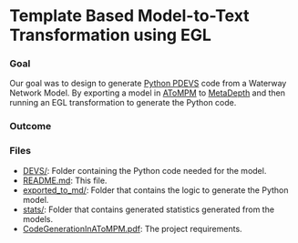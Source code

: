 # Template Based Model-to-Text Transformation using EGL

### Goal
Our goal was to design to generate [Python PDEVS](https://msdl.uantwerpen.be/documentation/PythonPDEVS/) code from a Waterway Network Model. By exporting a model in [AToMPM](https://atompm.github.io) to [MetaDepth](http://metadepth.org) and then running an EGL transformation to generate the Python code.

### Outcome

### Files
- [DEVS/](/Model2TextTransformation/DEVS/): Folder containing the Python code needed for the model.
- [README.md](/Model2TextTransformation/README.md): This file.
- [exported_to_md/](/Model2TextTransformation/exported_to_md/): Folder that contains the logic to generate the Python model.
- [stats/](/Model2TextTransformation/stats/): Folder that contains generated statistics generated from the models.
- [CodeGenerationInAToMPM.pdf](/Model2TextTransformation/CodeGenerationInAToMPM.pdf): The project requirements.